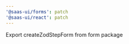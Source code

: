 ```yaml
---
'@saas-ui/forms': patch
'@saas-ui/react': patch
---
```


Export createZodStepForm from form package
